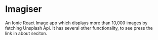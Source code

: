 # Imagiser
An Ionic React Image app which displays more than 10,000 images by fetching Unsplash Api. It has several other functionality, to see press the link in about seciton.



